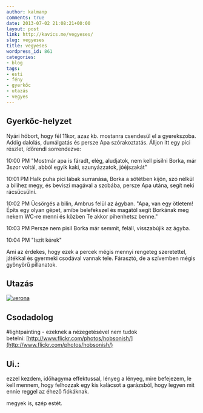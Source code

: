 ```yaml
---
author: kalmanp
comments: true
date: 2013-07-02 21:08:21+00:00
layout: post
link: http://kavics.me/vegyeses/
slug: vegyeses
title: vegyeses
wordpress_id: 861
categories:
- blog
tags:
- esti
- fény
- gyerkőc
- utazás
- vegyes
---
```


## Gyerkőc-helyzet


Nyári hóbort, hogy fél 11kor, azaz kb. mostanra csendesül el a gyerekszoba. Addig dalolás, dumálgatás és persze Apa szórakoztatás. Álljon itt egy pici részlet, ídőrendi sorrendezve:

10:00 PM
"Mostmár apa is fáradt, elég, aludjatok, nem kell pisilni Borka, már 3szor voltál, abból egyik kaki, szunyázzatok, jóéjszakát"

10:01 PM
Halk puha pici lábak surranása, Borka a sötétben kijön, szó nélkül a bilihez megy, és beviszi magával a szobába, persze Apa utána, segít neki rácsücsülni.

10:02 PM
Ücsörgés a bilin, Ambrus felül az ágyban.
"Apa, van egy ötletem! Építs egy olyan gépet, amibe belefekszel és magától segít Borkának meg nekem WC-re menni és közben Te akkor pihenhetsz benne."

10:03 PM
Persze nem pisil Borka már semmit, feláll, visszabújik az ágyba.

10:04 PM
"Iszit kérek"

Ami az érdekes, hogy ezek a percek mégis mennyi rengeteg szeretettel, játékkal és gyermeki csodával vannak tele. Fárasztó, de a szívemben mégis gyönyörű pillanatok.


## Utazás




[![verona](http://kavics.me/wp-content/uploads/2013/07/verona.jpg)](http://kavics.me/wp-content/uploads/2013/07/verona.jpg)





## Csodadolog


#lightpainting - ezeknek a nézegetésével nem tudok betelni: [http://www.flickr.com/photos/hobsonish/](http://www.flickr.com/photos/hobsonish/)


## Ui.:


ezzel kezdem, időhagyma effektussal, lényeg a lényeg, mire befejezem, le kell mennem, hogy felhozzak egy kis kalácsot a garázsból, hogy legyen mit ennie reggel az éhező fiókáknak.

megyek is, szép estét.
